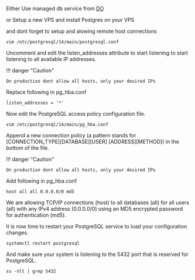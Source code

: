 Either Use managed db service from [DO](https://www.digitalocean.com/products/managed-databases-postgresql)



or Setup a new VPS and install Postgres on your VPS 


and dont forget to setup and alowing remote host connections


    vim /etc/postgresql/14/main/postgresql.conf

Uncomment and edit the listen_addresses attribute to start listening to start listening to all available IP addresses.

!!! danger "Caution"

    On production dont allow all hosts, only your desired IPs

Replace following in pg_hba.conf

    listen_addresses = '*'

Now edit the PostgreSQL access policy configuration file.

    vim /etc/postgresql/14/main/pg_hba.conf


Append a new connection policy (a pattern stands for [CONNECTION_TYPE][DATABASE][USER] [ADDRESS][METHOD]) in the bottom of the file.

!!! danger "Caution"

    On production dont allow all hosts, only your desired IPs

Add following in pg_hba.conf

    host all all 0.0.0.0/0 md5

We are allowing TCP/IP connections (host) to all databases (all) for all users (all) with any IPv4 address (0.0.0.0/0) using an MD5 encrypted password for authentication (md5).

It is now time to restart your PostgreSQL service to load your configuration changes.

    systemctl restart postgresql

And make sure your system is listening to the 5432 port that is reserved for PostgreSQL.

    ss -nlt | grep 5432

